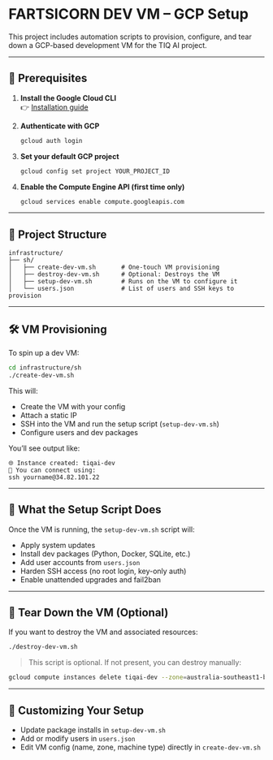 # FARTSICORN DEV VM – GCP Setup

This project includes automation scripts to provision, configure, and tear down a GCP-based development VM for the TIQ AI project.

---

## 🚀 Prerequisites

1. **Install the Google Cloud CLI**  
   👉 [Installation guide](https://cloud.google.com/sdk/docs/install)

2. **Authenticate with GCP**
   ```bash
   gcloud auth login
   ```

3. **Set your default GCP project**
   ```bash
   gcloud config set project YOUR_PROJECT_ID
   ```

4. **Enable the Compute Engine API (first time only)**
   ```bash
   gcloud services enable compute.googleapis.com
   ```

---

## 📂 Project Structure

```text
infrastructure/
├── sh/
│   ├── create-dev-vm.sh       # One-touch VM provisioning
│   ├── destroy-dev-vm.sh      # Optional: Destroys the VM
│   ├── setup-dev-vm.sh        # Runs on the VM to configure it
│   └── users.json             # List of users and SSH keys to provision
```

---

## 🛠 VM Provisioning

To spin up a dev VM:

```bash
cd infrastructure/sh
./create-dev-vm.sh
```

This will:
- Create the VM with your config
- Attach a static IP
- SSH into the VM and run the setup script (`setup-dev-vm.sh`)
- Configure users and dev packages

You’ll see output like:

```text
🌐 Instance created: tiqai-dev
🔐 You can connect using:
ssh yourname@34.82.101.22
```

---

## 🔧 What the Setup Script Does

Once the VM is running, the `setup-dev-vm.sh` script will:

- Apply system updates
- Install dev packages (Python, Docker, SQLite, etc.)
- Add user accounts from `users.json`
- Harden SSH access (no root login, key-only auth)
- Enable unattended upgrades and fail2ban

---

## 🧨 Tear Down the VM (Optional)

If you want to destroy the VM and associated resources:

```bash
./destroy-dev-vm.sh
```

> This script is optional. If not present, you can destroy manually:
```bash
gcloud compute instances delete tiqai-dev --zone=australia-southeast1-b
```

---

## 📝 Customizing Your Setup

- Update package installs in `setup-dev-vm.sh`
- Add or modify users in `users.json`
- Edit VM config (name, zone, machine type) directly in `create-dev-vm.sh`

